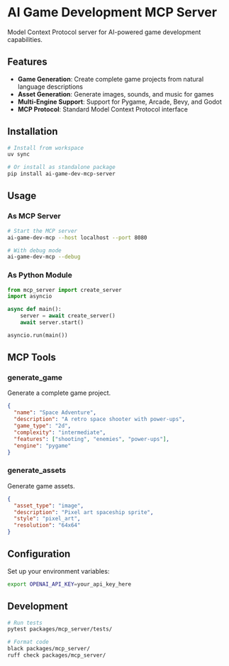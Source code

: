 # AI Game Development MCP Server

Model Context Protocol server for AI-powered game development capabilities.

## Features

- **Game Generation**: Create complete game projects from natural language descriptions
- **Asset Generation**: Generate images, sounds, and music for games
- **Multi-Engine Support**: Support for Pygame, Arcade, Bevy, and Godot
- **MCP Protocol**: Standard Model Context Protocol interface

## Installation

```bash
# Install from workspace
uv sync

# Or install as standalone package
pip install ai-game-dev-mcp-server
```

## Usage

### As MCP Server

```bash
# Start the MCP server
ai-game-dev-mcp --host localhost --port 8080

# With debug mode
ai-game-dev-mcp --debug
```

### As Python Module

```python
from mcp_server import create_server
import asyncio

async def main():
    server = await create_server()
    await server.start()

asyncio.run(main())
```

## MCP Tools

### generate_game

Generate a complete game project.

```json
{
  "name": "Space Adventure",
  "description": "A retro space shooter with power-ups",
  "game_type": "2d",
  "complexity": "intermediate",
  "features": ["shooting", "enemies", "power-ups"],
  "engine": "pygame"
}
```

### generate_assets

Generate game assets.

```json
{
  "asset_type": "image",
  "description": "Pixel art spaceship sprite",
  "style": "pixel_art",
  "resolution": "64x64"
}
```

## Configuration

Set up your environment variables:

```bash
export OPENAI_API_KEY=your_api_key_here
```

## Development

```bash
# Run tests
pytest packages/mcp_server/tests/

# Format code
black packages/mcp_server/
ruff check packages/mcp_server/
```